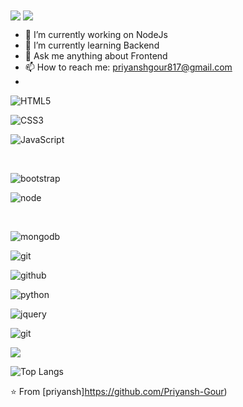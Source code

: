 <img align="center" src="https://raw.githubusercontent.com/Priyansh-Gour/Priyansh-Gour/master/assets/banner.gif"/>

<img align="center" src="https://github.com/Priyansh-Gour/Priyansh-Gour/blob/master/assets/about.png?raw=true"/>

- 🔭 I’m currently working on NodeJs
- 🌱 I’m currently learning Backend
- 💬 Ask me anything about Frontend
- 📫 How to reach me: priyanshgour817@gmail.com
- 
![HTML5](https://img.shields.io/badge/html%205-grey?style=for-the-badge&logo=html5&logoColor=white&labelColor=8E2DE2)

![CSS3](https://img.shields.io/badge/css%203-grey?style=for-the-badge&logo=css3&logoColor=white&labelColor=8E2DE2)

![JavaScript](https://img.shields.io/badge/-JavaScript-grey?style=for-the-badge&logo=javascript&logoColor=white&labelColor=8E2DE2)

<br>

![bootstrap](https://img.shields.io/badge/-bootstrap-grey?style=for-the-badge&logo=bootstrap&logoColor=white&labelColor=8E2DE2)

![node](https://img.shields.io/badge/-node-grey?style=for-the-badge&logo=node.js&logoColor=white&labelColor=8E2DE2)

<br>

![mongodb](https://img.shields.io/badge/-mongodb-grey?style=for-the-badge&logo=mongodb&logoColor=white&labelColor=8E2DE2)

![git](https://img.shields.io/badge/-git-grey?style=for-the-badge&logo=git&logoColor=white&labelColor=8E2DE2)

![github](https://img.shields.io/badge/-github-grey?style=for-the-badge&logo=github&logoColor=white&labelColor=8E2DE2)
<br>

![python](https://img.shields.io/badge/-python-grey?style=for-the-badge&logo=python&logoColor=white&labelColor=8E2DE2)

![jquery](https://img.shields.io/badge/-jquery-grey?style=for-the-badge&logo=jquery&logoColor=white&labelColor=8E2DE2)

![git](https://img.shields.io/badge/-git-grey?style=for-the-badge&logo=git&logoColor=white&labelColor=8E2DE2)



<img src="https://github-readme-stats.vercel.app/api?username=Priyansh-Gour&show_icons=true&theme=radical&title_color=8E2DE2&text_color=fff&icon_color=8E2DE2">

![Top Langs](https://github-readme-stats.vercel.app/api/top-langs/?username=Priyansh-Gour&theme=radical&title_color=8E2DE2&text_color=fff)

⭐️ From [priyansh]https://github.com/Priyansh-Gour)
